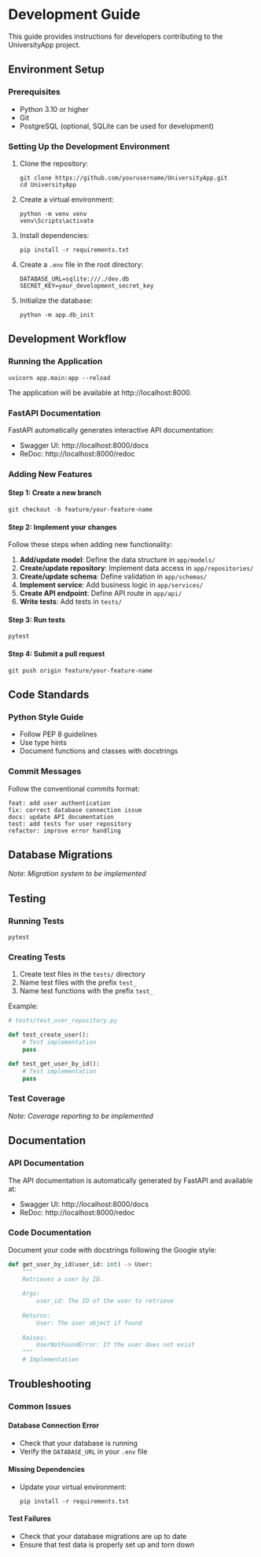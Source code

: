 # Development Guide

This guide provides instructions for developers contributing to the UniversityApp project.

## Environment Setup

### Prerequisites

- Python 3.10 or higher
- Git
- PostgreSQL (optional, SQLite can be used for development)

### Setting Up the Development Environment

1. Clone the repository:
   ```
   git clone https://github.com/yourusername/UniversityApp.git
   cd UniversityApp
   ```

2. Create a virtual environment:
   ```
   python -m venv venv
   venv\Scripts\activate
   ```

3. Install dependencies:
   ```
   pip install -r requirements.txt
   ```

4. Create a `.env` file in the root directory:
   ```
   DATABASE_URL=sqlite:///./dev.db
   SECRET_KEY=your_development_secret_key
   ```

5. Initialize the database:
   ```
   python -m app.db_init
   ```

## Development Workflow

### Running the Application

```
uvicorn app.main:app --reload
```

The application will be available at http://localhost:8000.

### FastAPI Documentation

FastAPI automatically generates interactive API documentation:

- Swagger UI: http://localhost:8000/docs
- ReDoc: http://localhost:8000/redoc

### Adding New Features

#### Step 1: Create a new branch

```
git checkout -b feature/your-feature-name
```

#### Step 2: Implement your changes

Follow these steps when adding new functionality:

1. **Add/update model**: Define the data structure in `app/models/`
2. **Create/update repository**: Implement data access in `app/repositories/`
3. **Create/update schema**: Define validation in `app/schemas/`
4. **Implement service**: Add business logic in `app/services/`
5. **Create API endpoint**: Define API route in `app/api/`
6. **Write tests**: Add tests in `tests/`

#### Step 3: Run tests

```
pytest
```

#### Step 4: Submit a pull request

```
git push origin feature/your-feature-name
```

## Code Standards

### Python Style Guide

- Follow PEP 8 guidelines
- Use type hints
- Document functions and classes with docstrings

### Commit Messages

Follow the conventional commits format:

```
feat: add user authentication
fix: correct database connection issue
docs: update API documentation
test: add tests for user repository
refactor: improve error handling
```

## Database Migrations

*Note: Migration system to be implemented*

## Testing

### Running Tests

```
pytest
```

### Creating Tests

1. Create test files in the `tests/` directory
2. Name test files with the prefix `test_`
3. Name test functions with the prefix `test_`

Example:

```python
# tests/test_user_repository.py

def test_create_user():
    # Test implementation
    pass

def test_get_user_by_id():
    # Test implementation
    pass
```

### Test Coverage

*Note: Coverage reporting to be implemented*

## Documentation

### API Documentation

The API documentation is automatically generated by FastAPI and available at:

- Swagger UI: http://localhost:8000/docs
- ReDoc: http://localhost:8000/redoc

### Code Documentation

Document your code with docstrings following the Google style:

```python
def get_user_by_id(user_id: int) -> User:
    """
    Retrieves a user by ID.
    
    Args:
        user_id: The ID of the user to retrieve
        
    Returns:
        User: The user object if found
        
    Raises:
        UserNotFoundError: If the user does not exist
    """
    # Implementation
```

## Troubleshooting

### Common Issues

#### Database Connection Error

- Check that your database is running
- Verify the `DATABASE_URL` in your `.env` file

#### Missing Dependencies

- Update your virtual environment:
  ```
  pip install -r requirements.txt
  ```

#### Test Failures

- Check that your database migrations are up to date
- Ensure that test data is properly set up and torn down
